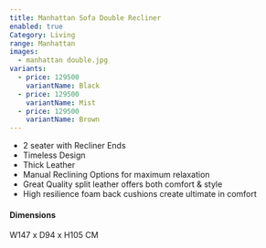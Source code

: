 ```yaml
---
title: Manhattan Sofa Double Recliner
enabled: true
Category: Living
range: Manhattan
images:
  - manhattan double.jpg
variants:
  - price: 129500
    variantName: Black
  - price: 129500
    variantName: Mist
  - price: 129500
    variantName: Brown
---
```

* 2 seater with Recliner Ends
* Timeless Design
* Thick Leather
* Manual Reclining Options for maximum relaxation
* Great Quality split leather offers both comfort & style
* High resilience foam back cushions create ultimate in comfort

#### Dimensions
W147 x D94 x H105 CM
